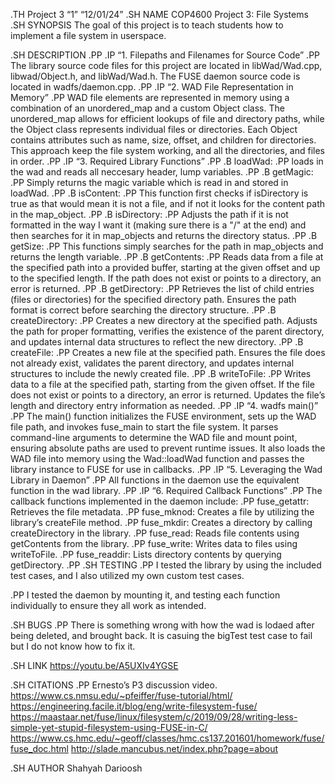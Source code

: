 .TH Project 3 “1” “12/01/24”
.SH NAME
COP4600 Project 3: File Systems
.SH SYNOPSIS
The goal of this project is to teach students how to implement a file system in userspace.

.SH DESCRIPTION
.PP
.IP “1. Filepaths and Filenames for Source Code”
.PP
The library source code files for this project are located in libWad/Wad.cpp, libwad/Object.h, and libWad/Wad.h. The FUSE daemon source code is located in wadfs/daemon.cpp.
.PP
.IP “2. WAD File Representation in Memory”
.PP
WAD file elements are represented in memory using a combination of an unordered_map and a custom Object class. The unordered_map allows for efficient lookups of file and directory paths, while the Object class represents individual files or directories. Each Object contains attributes such as name, size, offset, and children for directories. This approach keep the file system working, and all the directories, and files in order.
.PP
.IP “3. Required Library Functions”
.PP
.B loadWad:
.PP
loads in the wad and reads all neccesary header, lump variables.
.PP
.B getMagic:
.PP
Simply returns the magic variable which is read in and stored in loadWad.
.PP
.B isContent:
.PP
This function first checks if isDirectory is true as that would mean it is not a file, and if not it looks for the content path in the map_object.
.PP
.B isDirectory:
.PP
Adjusts the path if it is not formatted in the way I want it (making sure there is a "/" at the end) and then searches for it in map_objects and returns the directory status.
.PP
.B getSize:
.PP
This functions simply searches for the path in map_objects and returns the length variable.
.PP
.B getContents:
.PP
Reads data from a file at the specified path into a provided buffer, starting at the given offset and up to the specified length. If the path does not exist or points to a directory, an error is returned.
.PP
.B getDirectory:
.PP
Retrieves the list of child entries (files or directories) for the specified directory path. Ensures the path format is correct before searching the directory structure.
.PP
.B createDirectory:
.PP
Creates a new directory at the specified path. Adjusts the path for proper formatting, verifies the existence of the parent directory, and updates internal data structures to reflect the new directory.
.PP
.B createFile:
.PP
Creates a new file at the specified path. Ensures the file does not already exist, validates the parent directory, and updates internal structures to include the newly created file.
.PP
.B writeToFile:
.PP
Writes data to a file at the specified path, starting from the given offset. If the file does not exist or points to a directory, an error is returned. Updates the file’s length and directory entry information as needed.
.PP
.IP “4. wadfs main()”
.PP
The main() function initializes the FUSE environment, sets up the WAD file path, and invokes fuse_main to start the file system. It parses command-line arguments to determine the WAD file and mount point, ensuring absolute paths are used to prevent runtime issues. It also loads the WAD file into memory using the Wad::loadWad function and passes the library instance to FUSE for use in callbacks.
.PP
.IP “5. Leveraging the Wad Library in Daemon”
.PP
All functions in the daemon use the equivalent function in the wad library.
.PP
.IP “6. Required Callback Functions”
.PP
The callback functions implemented in the daemon include:
.PP
	fuse_getattr: Retrieves the file metadata.
.PP
	fuse_mknod: Creates a file by utilizing the library’s createFile method.
.PP
	fuse_mkdir: Creates a directory by calling createDirectory in the library.
.PP
	fuse_read: Reads file contents using getContents from the library.
.PP
	fuse_write: Writes data to files using writeToFile.
.PP
	fuse_readdir: Lists directory contents by querying getDirectory.
.PP
.SH TESTING
.PP
I tested the library by using the included test cases, and I also utilized my own custom test cases.

.PP
I tested the daemon by mounting it, and testing each function individually to ensure they all work as intended.

.SH BUGS
.PP
There is something wrong with how the wad is lodaed after being deleted, and brought back. It is casuing the bigTest test case to fail but I do not know how to fix it.

.SH LINK
https://youtu.be/A5UXIv4YGSE

.SH CITATIONS
.PP
Ernesto’s P3 discussion video.
https://www.cs.nmsu.edu/~pfeiffer/fuse-tutorial/html/
https://engineering.facile.it/blog/eng/write-filesystem-fuse/
https://maastaar.net/fuse/linux/filesystem/c/2019/09/28/writing-less-simple-yet-stupid-filesystem-using-FUSE-in-C/
https://www.cs.hmc.edu/~geoff/classes/hmc.cs137.201601/homework/fuse/fuse_doc.html
http://slade.mancubus.net/index.php?page=about

.SH AUTHOR
Shahyah Darioosh